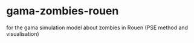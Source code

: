 # gama-zombies-rouen
for the gama simulation model about zombies in Rouen (PSE method and visualisation)
